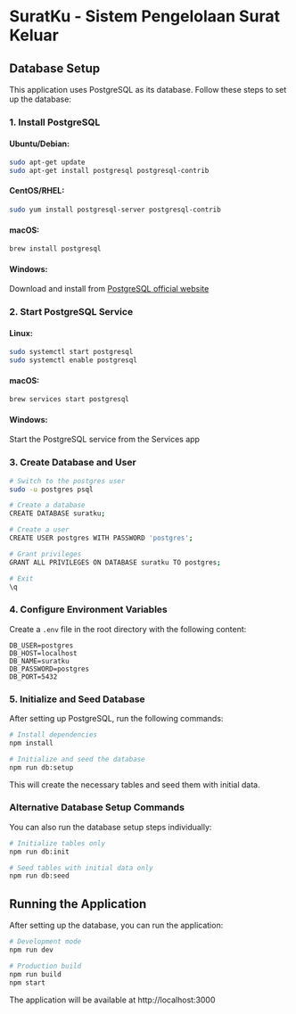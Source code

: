 # SuratKu - Sistem Pengelolaan Surat Keluar

## Database Setup

This application uses PostgreSQL as its database. Follow these steps to set up the database:

### 1. Install PostgreSQL

#### Ubuntu/Debian:
```bash
sudo apt-get update
sudo apt-get install postgresql postgresql-contrib
```

#### CentOS/RHEL:
```bash
sudo yum install postgresql-server postgresql-contrib
```

#### macOS:
```bash
brew install postgresql
```

#### Windows:
Download and install from [PostgreSQL official website](https://www.postgresql.org/download/windows/)

### 2. Start PostgreSQL Service

#### Linux:
```bash
sudo systemctl start postgresql
sudo systemctl enable postgresql
```

#### macOS:
```bash
brew services start postgresql
```

#### Windows:
Start the PostgreSQL service from the Services app

### 3. Create Database and User

```bash
# Switch to the postgres user
sudo -u postgres psql

# Create a database
CREATE DATABASE suratku;

# Create a user
CREATE USER postgres WITH PASSWORD 'postgres';

# Grant privileges
GRANT ALL PRIVILEGES ON DATABASE suratku TO postgres;

# Exit
\q
```

### 4. Configure Environment Variables

Create a `.env` file in the root directory with the following content:

```
DB_USER=postgres
DB_HOST=localhost
DB_NAME=suratku
DB_PASSWORD=postgres
DB_PORT=5432
```

### 5. Initialize and Seed Database

After setting up PostgreSQL, run the following commands:

```bash
# Install dependencies
npm install

# Initialize and seed the database
npm run db:setup
```

This will create the necessary tables and seed them with initial data.

### Alternative Database Setup Commands

You can also run the database setup steps individually:

```bash
# Initialize tables only
npm run db:init

# Seed tables with initial data only
npm run db:seed
```

## Running the Application

After setting up the database, you can run the application:

```bash
# Development mode
npm run dev

# Production build
npm run build
npm start
```

The application will be available at http://localhost:3000